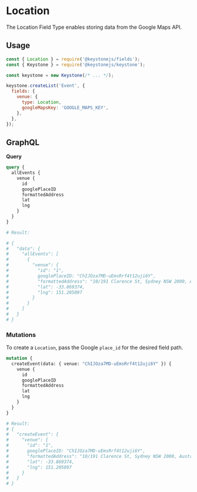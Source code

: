 <!--[meta]
section: api
subSection: field-types
title: Location
[meta]-->

# Location

The Location Field Type enables storing data from the Google Maps API.

## Usage

```javascript
const { Location } = require('@keystonejs/fields');
const { Keystone } = require('@keystonejs/keystone');

const keystone = new Keystone(/* ... */);

keystone.createList('Event', {
  fields: {
    venue: {
      type: Location,
      googleMapsKey: 'GOOGLE_MAPS_KEY',
    },
  },
});
```

## GraphQL

**Query**

```graphql
query {
  allEvents {
    venue {
      id
      googlePlaceID
      formattedAddress
      lat
      lng
    }
  }
}

# Result:

# {
#   "data": {
#     "allEvents": [
#       {
#         "venue": {
#           "id": "1",
#           googlePlaceID: "ChIJOza7MD-uEmsRrf4t12uji6Y",
#           "formattedAddress": "10/191 Clarence St, Sydney NSW 2000, Australia",
#           "lat": -33.869374,
#           "lng": 151.205097
#         }
#       }
#     ]
#   }
# }
```

### Mutations

To create a `Location`, pass the Google `place_id` for the desired field path.

```graphql
mutation {
  createEvent(data: { venue: "ChIJOza7MD-uEmsRrf4t12uji6Y" }) {
    venue {
      id
      googlePlaceID
      formattedAddress
      lat
      lng
    }
  }
}

# Result:
# {
#   "createEvent": {
#     "venue": {
#       "id": "1",
#       googlePlaceID: "ChIJOza7MD-uEmsRrf4t12uji6Y",
#       "formattedAddress": "10/191 Clarence St, Sydney NSW 2000, Australia",
#       "lat": -33.869374,
#       "lng": 151.205097
#     }
#   }
# }
```
